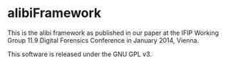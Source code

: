 alibiFramework
==============

This is the alibi framework as published in our paper at the IFIP Working Group 11.9 Digital Forensics Conference in January 2014, Vienna.

This software is released under the GNU GPL v3.
